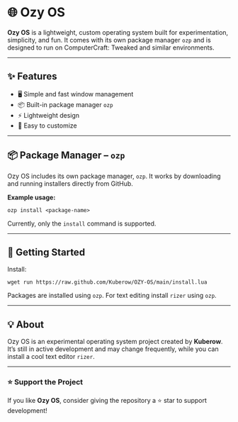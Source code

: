 # 🌐 Ozy OS

**Ozy OS** is a lightweight, custom operating system built for experimentation, simplicity, and fun. It comes with its own package manager `ozp` and is designed to run on ComputerCraft: Tweaked and similar environments.

---

## ✨ Features

* 🖥️ Simple and fast window management
* 📦 Built-in package manager `ozp`
* ⚡ Lightweight design
* 🔧 Easy to customize

---

## 📦 Package Manager – `ozp`

Ozy OS includes its own package manager, `ozp`. It works by downloading and running installers directly from GitHub.

**Example usage:**

```
ozp install <package-name>
```

Currently, only the `install` command is supported.

---

## 🚀 Getting Started
Install:
```
wget run https://raw.github.com/Kuberow/OZY-OS/main/install.lua
```
Packages are installed using `ozp`.
For text editing install `rizer` using `ozp`.

---


## 💡 About

Ozy OS is an experimental operating system project created by **Kuberow**. It’s still in active development and may change frequently, while you can install a cool text editor `rizer`.

---


### ⭐ Support the Project

If you like **Ozy OS**, consider giving the repository a ⭐ star to support development!
